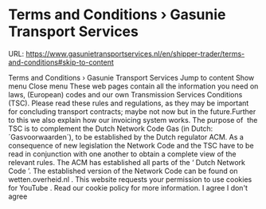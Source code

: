 # Terms and Conditions › Gasunie Transport Services

URL: https://www.gasunietransportservices.nl/en/shipper-trader/terms-and-conditions#skip-to-content

Terms and Conditions › Gasunie Transport Services
Jump to content
Show menu
Close menu
These web pages contain all the information you need on laws, (European) codes and our own
Transmission
Services Conditions (TSC). Please read these rules and regulations, as they may be important for concluding transport contracts; maybe not now but in the future.Further to this we also explain how our invoicing
system
works.
The purpose of  the TSC is to complement the
Dutch Network Code
Gas
(in Dutch: ´Gasvoorwaarden´), to be established by the Dutch regulator ACM. As a consequence of new legislation the Network Code and the TSC have to be read in conjunction with one another to obtain a complete view of the relevant rules.
The ACM has established all parts of the ‘
Dutch Network Code
’. The established version of the
Network Code
can be found on
wetten.overheid.nl
.
This website requests your permission to use cookies for
YouTube
. Read our
cookie policy
for more information.
I agree
I don't agree